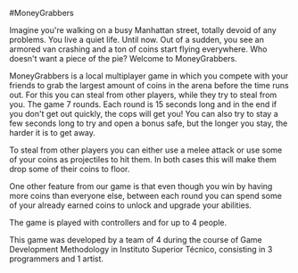 #MoneyGrabbers

Imagine you're walking on a busy Manhattan street, totally devoid of any problems. You live a quiet life. Until now. Out of a sudden, you see an armored van crashing and a ton of coins start flying everywhere. Who doesn't want a piece of the pie? Welcome to MoneyGrabbers.

MoneyGrabbers is a local multiplayer game in which you compete with your friends to grab the largest amount of coins in the arena before the time runs out. For this you can steal from other players, while they try to steal from you. The game 7 rounds. Each round is 15 seconds long and in the end if you don't get out quickly, the cops will get you! You can also try to stay a few seconds long to try and open a bonus safe, but the longer you stay, the harder it is to get away.

To steal from other players you can either use a melee attack or use some of your coins as projectiles to hit them. In both cases this will make them drop some of their coins to floor.

One other feature from our game is that even though you win by having more coins than everyone else, between each round you can spend some of your already earned coins to unlock and upgrade your abilities.

The game is played with controllers and for up to 4 people.

This game was developed by a team of 4 during the course of Game Development Methodology in Instituto Superior Técnico, consisting in 3 programmers and 1 artist. 